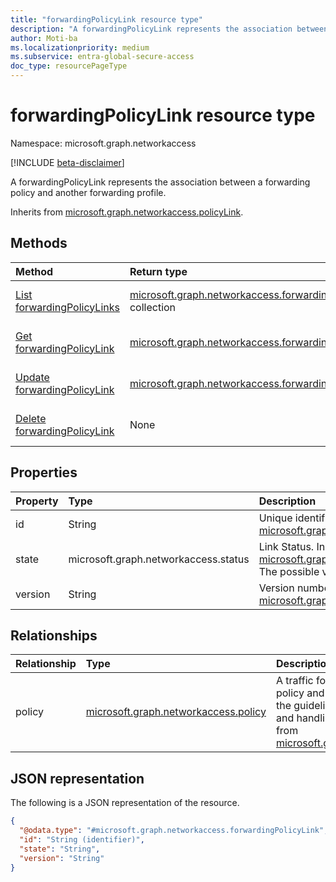 ```yaml
---
title: "forwardingPolicyLink resource type"
description: "A forwardingPolicyLink represents the association between a forwarding policy and another forwarding profile."
author: Moti-ba
ms.localizationpriority: medium
ms.subservice: entra-global-secure-access
doc_type: resourcePageType
---
```


# forwardingPolicyLink resource type

Namespace: microsoft.graph.networkaccess

[!INCLUDE [beta-disclaimer](../../includes/beta-disclaimer.md)]

A forwardingPolicyLink represents the association between a forwarding policy and another forwarding profile.


Inherits from [microsoft.graph.networkaccess.policyLink](../resources/networkaccess-policylink.md).

## Methods
|Method|Return type|Description|
|:---|:---|:---|
|[List forwardingPolicyLinks](../api/networkaccess-forwardingprofile-list-policies.md)|[microsoft.graph.networkaccess.forwardingPolicyLink](../resources/networkaccess-forwardingpolicylink.md) collection|Get a list of the [microsoft.graph.networkaccess.forwardingPolicyLink](../resources/networkaccess-forwardingpolicylink.md) objects and their properties.|
|[Get forwardingPolicyLink](../api/networkaccess-forwardingpolicylink-get.md)|[microsoft.graph.networkaccess.forwardingPolicyLink](../resources/networkaccess-forwardingpolicylink.md)|Read the properties and relationships of a [microsoft.graph.networkaccess.forwardingPolicyLink](../resources/networkaccess-forwardingpolicylink.md) object.|
|[Update forwardingPolicyLink](../api/networkaccess-forwardingpolicylink-update.md)|[microsoft.graph.networkaccess.forwardingPolicyLink](../resources/networkaccess-forwardingpolicylink.md)|Update the properties of a [microsoft.graph.networkaccess.forwardingPolicyLink](../resources/networkaccess-forwardingpolicylink.md) object.|
|[Delete forwardingPolicyLink](../api/networkaccess-forwardingpolicylink-delete.md)|None|Delete a [microsoft.graph.networkaccess.forwardingPolicyLink](../resources/networkaccess-forwardingpolicylink.md) object.|

## Properties
|Property|Type|Description|
|:---|:---|:---|
|id|String|Unique identifier. Inherited from [microsoft.graph.entity](../resources/entity.md).|
|state|microsoft.graph.networkaccess.status|Link Status. Inherited from [microsoft.graph.networkaccess.policyLink](../resources/networkaccess-policylink.md). The possible values are: `enabled`, `disabled`.|
|version|String|Version number. Inherited from [microsoft.graph.networkaccess.policyLink](../resources/networkaccess-policylink.md).|

## Relationships
|Relationship|Type|Description|
|:---|:---|:---|
|policy|[microsoft.graph.networkaccess.policy](../resources/networkaccess-policy.md)|A traffic forwarding policy consists of a policy and its associated rules. It defines the guidelines and instructions for routing and handling network traffic.. Inherited from [microsoft.graph.networkaccess.policyLink](../resources/networkaccess-policylink.md)|

## JSON representation
The following is a JSON representation of the resource.
<!-- {
  "blockType": "resource",
  "keyProperty": "id",
  "@odata.type": "microsoft.graph.networkaccess.forwardingPolicyLink",
  "baseType": "microsoft.graph.networkaccess.policyLink",
  "openType": false
}
-->
``` json
{
  "@odata.type": "#microsoft.graph.networkaccess.forwardingPolicyLink",
  "id": "String (identifier)",
  "state": "String",
  "version": "String"
}
```


